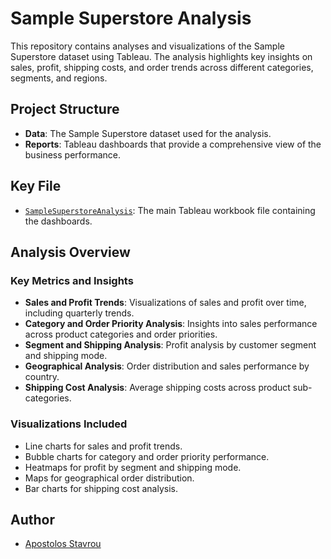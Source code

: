 # Sample Superstore Analysis

This repository contains analyses and visualizations of the Sample Superstore dataset using Tableau. The analysis highlights key insights on sales, profit, shipping costs, and order trends across different categories, segments, and regions.

## Project Structure

- **Data**: The Sample Superstore dataset used for the analysis.
- **Reports**: Tableau dashboards that provide a comprehensive view of the business performance.

## Key File

-  [`SampleSuperstoreAnalysis`](https://public.tableau.com/app/profile/apostolos.stavrou/viz/SampleSuperstore_17116619673680/BIReportSalesandDistribution): The main Tableau workbook file containing the dashboards.

## Analysis Overview

### Key Metrics and Insights

- **Sales and Profit Trends**: Visualizations of sales and profit over time, including quarterly trends.
- **Category and Order Priority Analysis**: Insights into sales performance across product categories and order priorities.
- **Segment and Shipping Analysis**: Profit analysis by customer segment and shipping mode.
- **Geographical Analysis**: Order distribution and sales performance by country.
- **Shipping Cost Analysis**: Average shipping costs across product sub-categories.

### Visualizations Included

- Line charts for sales and profit trends.
- Bubble charts for category and order priority performance.
- Heatmaps for profit by segment and shipping mode.
- Maps for geographical order distribution.
- Bar charts for shipping cost analysis.

## Author

- [Apostolos Stavrou](https://www.linkedin.com/in/apostolos-stavrou-644982230/)
